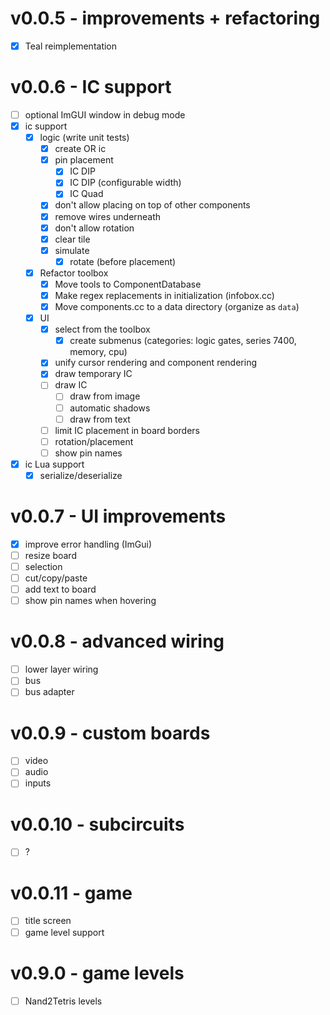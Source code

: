 # v0.0.5 - improvements + refactoring

- [x] Teal reimplementation

# v0.0.6 - IC support

- [ ] optional ImGUI window in debug mode
- [x] ic support
  - [x] logic (write unit tests)
    - [x] create OR ic
    - [x] pin placement
      - [x] IC DIP
      - [x] IC DIP (configurable width)
      - [x] IC Quad
    - [x] don't allow placing on top of other components
    - [x] remove wires underneath
    - [x] don't allow rotation
    - [x] clear tile
    - [x] simulate
      - [x] rotate (before placement)
  - [x] Refactor toolbox
    - [x] Move tools to ComponentDatabase
    - [x] Make regex replacements in initialization (infobox.cc)
    - [x] Move components.cc to a data directory (organize as `data`)
  - [x] UI
    - [x] select from the toolbox
      - [x] create submenus (categories: logic gates, series 7400, memory, cpu)
    - [x] unify cursor rendering and component rendering
    - [x] draw temporary IC
    - [ ] draw IC
      - [ ] draw from image
      - [ ] automatic shadows
      - [ ] draw from text
    - [ ] limit IC placement in board borders
    - [ ] rotation/placement
    - [ ] show pin names
- [x] ic Lua support
  - [x] serialize/deserialize

# v0.0.7 - UI improvements

- [x] improve error handling (ImGui)
- [ ] resize board
- [ ] selection
- [ ] cut/copy/paste
- [ ] add text to board
- [ ] show pin names when hovering

# v0.0.8 - advanced wiring

- [ ] lower layer wiring
- [ ] bus
- [ ] bus adapter

# v0.0.9 - custom boards

- [ ] video
- [ ] audio
- [ ] inputs

# v0.0.10 - subcircuits

- [ ] ?

# v0.0.11 - game

- [ ] title screen
- [ ] game level support

# v0.9.0 - game levels

- [ ] Nand2Tetris levels
